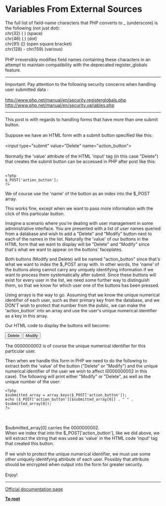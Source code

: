 # Variables From External Sources



The full list of field-name characters that PHP converts to _ (underscore) is the following (not just dot):<br>chr(32) ( ) (space)<br>chr(46) (.) (dot)<br>chr(91) ([) (open square bracket)<br>chr(128) - chr(159) (various)<br><br>PHP irreversibly modifies field names containing these characters in an attempt to maintain compatibility with the deprecated register_globals feature.  

---

Important:  Pay attention to the following security concerns when handling user submitted  data :<br><br>http://www.php.net/manual/en/security.registerglobals.php<br>http://www.php.net/manual/en/security.variables.php  

---

This post is with regards to handling forms that have more than one submit button.<br><br>Suppose we have an HTML form with a submit button specified like this:<br><br>&lt;input type="submit" value="Delete" name="action_button"&gt;<br><br>Normally the &apos;value&apos; attribute of the HTML &apos;input&apos; tag (in this case "Delete") that creates the submit button can be accessed in PHP after post like this:<br><br>

```
<?php
$_POST['action_button'];
?>
```


We of course use the 'name' of the button as an index into the $_POST array.

This works fine, except when we want to pass more information with the click of this particular button.

Imagine a scenario where you're dealing with user management in some administrative interface.  You are presented with a list of user names queried from a database and wish to add a "Delete" and "Modify" button next to each of the names in the list.  Naturally the 'value' of our buttons in the HTML form that we want to display will be "Delete" and "Modify" since that's what we want to appear on the buttons' faceplates.

Both buttons (Modify and Delete) will be named "action_button" since that's what we want to index the $_POST array with.  In other words, the 'name' of the buttons along cannot carry any uniquely identifying information if we want to process them systematically after submit. Since these buttons will exist for every user in the list, we need some further way to distinguish them, so that we know for which user one of the buttons has been pressed.

Using arrays is the way to go.  Assuming that we know the unique numerical identifier of each user, such as their primary key from the database, and we DON'T wish to protect that number from the public, we can make the 'action_button' into an array and use the user's unique numerical identifier as a key in this array.

Our HTML code to display the buttons will become:

<input type="submit" value="Delete" name="action_button[0000000002]">
<input type="submit" value="Modify" name="action_button[0000000002]">

The 0000000002 is of course the unique numerical identifier for this particular user.

Then when we handle this form in PHP we need to do the following to extract both the 'value' of the button ("Delete" or "Modify") and the unique numerical identifier of the user we wish to affect (0000000002 in this case). The following will print either "Modify" or "Delete", as well as the unique number of the user:



```
<?php
$submitted_array = array_keys($_POST['action_button']);
echo ($_POST['action_button'][$submitted_array[0]] . " " . $submitted_array[0]);
?>
```
<br><br>$submitted_array[0] carries the 0000000002.<br>When we index that into the $_POST[&apos;action_button&apos;], like we did above, we will extract the string that was used as &apos;value&apos; in the HTML code &apos;input&apos; tag that created this button.<br><br>If we wish to protect the unique numerical identifier, we must use some other uniquely identifying attribute of each user. Possibly that attribute should be encrypted when output into the form for greater security.<br><br>Enjoy!  

---

[Official documentation page](https://www.php.net/manual/en/language.variables.external.php)

**[To root](/README.md)**